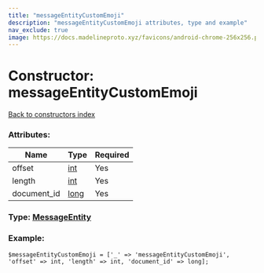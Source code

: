 ```yaml
---
title: "messageEntityCustomEmoji"
description: "messageEntityCustomEmoji attributes, type and example"
nav_exclude: true
image: https://docs.madelineproto.xyz/favicons/android-chrome-256x256.png
---
```

# Constructor: messageEntityCustomEmoji  
[Back to constructors index](/API_docs/constructors/index.html)



### Attributes:

| Name     |    Type       | Required |
|----------|---------------|----------|
|offset|[int](/API_docs/types/int.html) | Yes|
|length|[int](/API_docs/types/int.html) | Yes|
|document\_id|[long](/API_docs/types/long.html) | Yes|



### Type: [MessageEntity](/API_docs/types/MessageEntity.html)


### Example:

```
$messageEntityCustomEmoji = ['_' => 'messageEntityCustomEmoji', 'offset' => int, 'length' => int, 'document_id' => long];
```  
